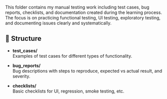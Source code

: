 This folder contains my manual testing work including test cases, bug reports, checklists, and documentation created during the learning process.  
The focus is on practicing functional testing, UI testing, exploratory testing, and documenting issues clearly and systematically.

## 📂 Structure

- **test_cases/**  
Examples of test cases for different types of functionality.

- **bug_reports/**  
Bug descriptions with steps to reproduce, expected vs actual result, and severity.

- **checklists/**  
Basic checklists for UI, regression, smoke testing, etc.



